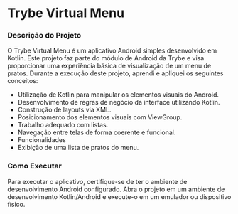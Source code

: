 # Trybe Virtual Menu

### Descrição do Projeto
O Trybe Virtual Menu é um aplicativo Android simples desenvolvido em Kotlin. Este projeto faz parte do módulo de Android da Trybe e visa proporcionar uma experiência básica de visualização de um menu de pratos. Durante a execução deste projeto, aprendi e apliquei os seguintes conceitos:

- Utilização de Kotlin para manipular os elementos visuais do Android.
- Desenvolvimento de regras de negócio da interface utilizando Kotlin.
- Construção de layouts via XML.
- Posicionamento dos elementos visuais com ViewGroup.
- Trabalho adequado com listas.
- Navegação entre telas de forma coerente e funcional.
- Funcionalidades
- Exibição de uma lista de pratos do menu.

### Como Executar
Para executar o aplicativo, certifique-se de ter o ambiente de desenvolvimento Android configurado. Abra o projeto em um ambiente de desenvolvimento Kotlin/Android e execute-o em um emulador ou dispositivo físico.